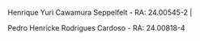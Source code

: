Henrique Yuri Cawamura Seppelfelt - RA: 24.00545-2 |

Pedro Henricke Rodrigues Cardoso - RA: 24.00818-4 

